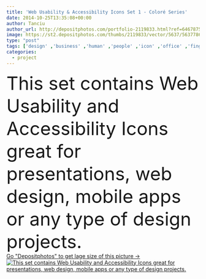 ```yaml
---
title: 'Web Usability & Accessibility Icons Set 1 - Coloré Series'
date: 2014-10-25T13:35:08+00:00
author: Tanciu
author_url: http://depositphotos.com/portfolio-2119833.html?ref=64678756
image: https://st2.depositphotos.com/thumbs/2119833/vector/5637/56377865/api_thumb_450.jpg?forcejpeg=true
type: "post"
tags: ['design' ,'business' ,'human' ,'people' ,'icon' ,'office' ,'fingers' ,'manager' ,'data' ,'development' ,'internet' ,'businessman' ,'planning' ,'Presentation' ,'web' ,'project' ,'coding' ,'marketing' ,'website' ,'storyboard' ,'report' ,'team' ,'Accessibility' ,'designer' ,'graph' ,'management' ,'process' ,'meeting' ,'scheme' ,'user' ,'programmer' ,'developers' ,'ladies' ,'goals' ,'feedback' ,'prototype' ,'tasks' ,'specifications' ,'analytics' ,'usability' ,'seo' ,'graphic design' ,'Search Engine' ,'web design' ,'business icons' ,'user interface' ,'project management' ,'web analytics' ,'marketing strategy' ,'flow diagram' ]
categories: 
  - project
---
```

<div aling="center">
            <font size="60"> This set contains Web Usability and Accessibility Icons great for presentations, web design, mobile apps or any type of design projects.</font>   
</div>
<div>
    <a href='https://depositphotos.com/56377865/stock-illustration-web-usability-accessibility-icons-set.html?ref=64678756' target=_blank > Go "Depositphotos" to get lage size of this picture ->
        <img href='https://depositphotos.com/56377865/stock-illustration-web-usability-accessibility-icons-set.html?ref=64678756' src='https://st2.depositphotos.com/2119833/5637/v/950/depositphotos_56377865-stock-illustration-web-usability-accessibility-icons-set.jpg?forcejpeg=true' alt='This set contains Web Usability and Accessibility Icons great for presentations, web design, mobile apps or any type of design projects.' >
    </a>
</div>
